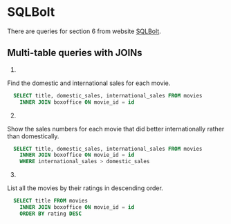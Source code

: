 # SQLBolt
There are queries for section 6 from website [SQLBolt](https://sqlbolt.com/lesson/select_queries_with_joins).

## Multi-table queries with JOINs

1. 
Find the domestic and international sales for each movie.
```sql
  SELECT title, domestic_sales, international_sales FROM movies
    INNER JOIN boxoffice ON movie_id = id
```
2. 
Show the sales numbers for each movie that did better internationally rather than domestically.
```sql
  SELECT title, domestic_sales, international_sales FROM movies
    INNER JOIN boxoffice ON movie_id = id
    WHERE international_sales > domestic_sales
```
3. 
List all the movies by their ratings in descending order.
```sql
  SELECT title FROM movies
    INNER JOIN boxoffice ON movie_id = id
    ORDER BY rating DESC
```